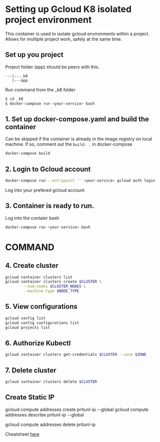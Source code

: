 # Setting up Gcloud K8 isolated project environment
This container is used to isolate gcloud environments within a project. Allows for multiple project work, safely at the same time.

## Set up you project
Project folder (app) should be peers with this.
```
---|---_k8
   |---app
```

Run command from the _k8 folder
```bash
$ cd _k8
$ docker-compose run <your-service> bash
```


## 1. Set up docker-compose.yaml and build the container
Can be skipped if the container is already in the image registry on local machine. If so, comment out the `build: .` in docker-compose
```bash
docker-compose build
```
## 2. Login to Gcloud account

```bash
docker-compose run --entrypoint '' <your-service> gcloud auth login 
```
Log into your prefered gcloud account

## 3. Container is ready to run. 
Log into the contaier bash
```bash
docker-compose run <your-service> bash
```

# COMMAND
## 4. Create cluster
```bash
gcloud container clusters list
gcloud container clusters create $CLUSTER \
		--num-nodes $CLUSTER_NODES \
		--machine-type $NODE_TYPE
```

## 5. View configurations
```bash
gcloud config list
gcloud config configurations list
gcloud projects list
```

## 6. Authorize Kubectl
```bash
gcloud container clusters get-credentials $CLUSTER --zone $ZONE
```

## 7. Delete cluster
```bash
gcloud container clusters delete $CLUSTER
```

## Create Static IP
gcloud compute addresses create pritunl-ip --global
gcloud compute addresses describe pritunl-ip --global

gcloud compute addresses delete pritunl-ip


Cheatsheet [here](https://gist.github.com/pydevops/cffbd3c694d599c6ca18342d3625af97)

